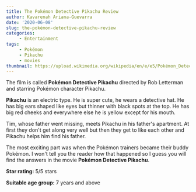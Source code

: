 ```yaml
---
title: The Pokémon Detective Pikachu Review
author: Kavarenah Ariana-Guevarra
date: '2020-06-08'
slug: the-pokémon-detective-pikachu-review
categories:
     - Entertainment
tags:
     - Pokémon
     - Pikachu
     - movies
thumbnail: https://upload.wikimedia.org/wikipedia/en/e/e5/Pokémon_Detective_Pikachu_teaser_poster.jpg
---
```


The film is called **Pokémon Detective Pikachu** directed by Rob Letterman and starring Pokémon character Pikachu.

**Pikachu** is an electric type. He is super cute, he wears a detective hat. He has big ears shaped like eyes but thinner with black spots at the top. He has big red cheeks and everywhere else he is yellow except for his mouth.

Tim, whose father went  missing, meets Pikachu in his father's apartment. At first they don't get along very well but then they get to like each other and Pikachu helps him find his father.

The most exciting part was when the Pokémon trainers became their buddy Pokémon. I won't tell you the reader how that happened so I guess you will find the answers in the movie **Pokémon Detective Pikachu**.

**Star rating:** 5/5 stars

**Suitable age group:** 7 years and above

